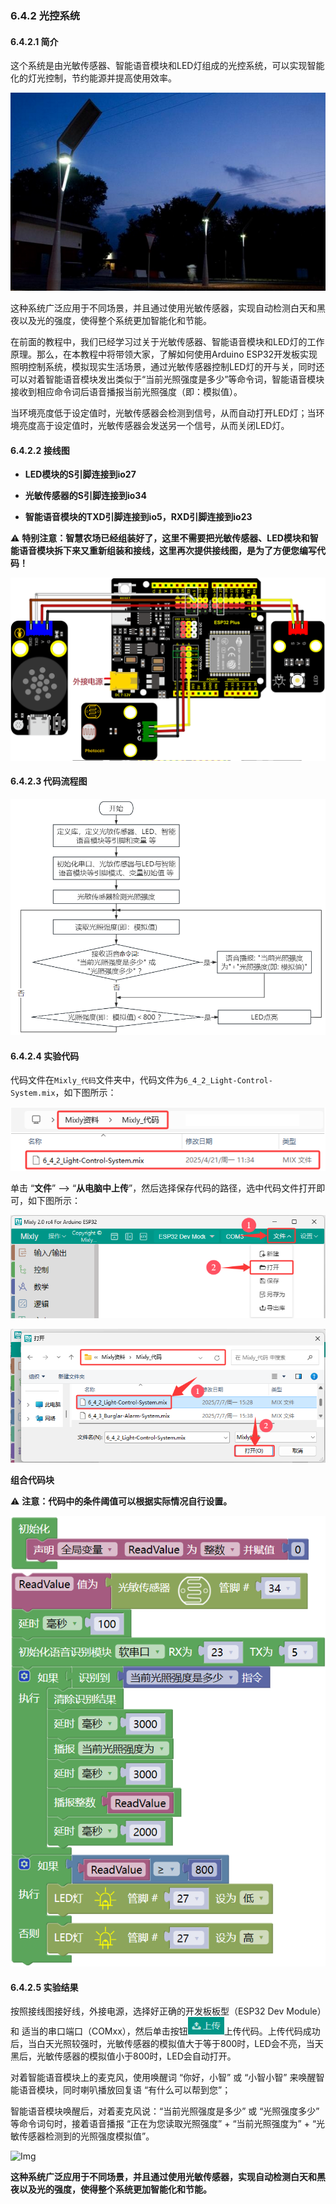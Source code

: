 ### 6.4.2 光控系统

#### 6.4.2.1 简介

这个系统是由光敏传感器、智能语音模块和LED灯组成的光控系统，可以实现智能化的灯光控制，节约能源并提高使用效率。

![Img](../media/cout2.png)

这种系统广泛应用于不同场景，并且通过使用光敏传感器，实现自动检测白天和黑夜以及光的强度，使得整个系统更加智能化和节能。

在前面的教程中，我们已经学习过关于光敏传感器、智能语音模块和LED灯的工作原理。那么，在本教程中将带领大家，了解如何使用Arduino ESP32开发板实现照明控制系统，模拟现实生活场景，通过光敏传感器控制LED灯的开与关，同时还可以对着智能语音模块发出类似于“当前光照强度是多少”等命令词，智能语音模块接收到相应命令词后语音播报当前光照强度（即：模拟值）。

当环境亮度低于设定值时，光敏传感器会检测到信号，从而自动打开LED灯；当环境亮度高于设定值时，光敏传感器会发送另一个信号，从而关闭LED灯。

#### 6.4.2.2 接线图

- **LED模块的S引脚连接到io27**

- **光敏传感器的S引脚连接到io34**

- **智能语音模块的TXD引脚连接到io5，RXD引脚连接到io23**

⚠️ **特别注意：智慧农场已经组装好了，这里不需要把光敏传感器、LED模块和智能语音模块拆下来又重新组装和接线，这里再次提供接线图，是为了方便您编写代码！**

![Img](../media/couj22.png)

#### 6.4.2.3 代码流程图

![Img](../media/flo2.png)

#### 6.4.2.4 实验代码

代码文件在`Mixly_代码`文件夹中，代码文件为`6_4_2_Light-Control-System.mix`，如下图所示：

![Img](../media/acouj-025.png)

单击 “**文件**” --> “**从电脑中上传**”，然后选择保存代码的路径，选中代码文件打开即可，如下图所示：

![Img](../media/acouj-00.png)

![Img](../media/acouj-025-1.png)

**组合代码块**

⚠️ **注意：代码中的条件阈值可以根据实际情况自行设置。**

![Img](../media/Mixly-code24.png)

#### 6.4.2.5 实验结果

按照接线图接好线，外接电源，选择好正确的开发板板型（ESP32 Dev Module）和 适当的串口端口（COMxx），然后单击按钮![Img](../media/upload2.png)上传代码。上传代码成功后，当白天光照较强时，光敏传感器的模拟值大于等于800时，LED会不亮，当天黑后，光敏传感器的模拟值小于800时，LED会自动打开。

对着智能语音模块上的麦克风，使用唤醒词 “你好，小智” 或 “小智小智” 来唤醒智能语音模块，同时喇叭播放回复语 “有什么可以帮到您”；

智能语音模块唤醒后，对着麦克风说：“当前光照强度是多少” 或 “光照强度多少” 等命令词句时，接着语音播报 “正在为您读取光照强度” + “当前光照强度为” + “光敏传感器检测到的光照强度模拟值”。

![Img](../media/Light-Control-System.gif)

**这种系统广泛应用于不同场景，并且通过使用光敏传感器，实现自动检测白天和黑夜以及光的强度，使得整个系统更加智能化和节能。**